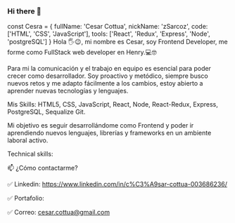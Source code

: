 ### Hi there 👋

<!--
**zSarcoz/zsarcoz** is a ✨ _special_ ✨ repository because its `README.md` (this file) appears on your GitHub profile.

Here are some ideas to get you started:

- 🔭 I’m currently working on ...
- 🌱 I’m currently learning ...
- 👯 I’m looking to collaborate on ...
- 🤔 I’m looking for help with ...
- 💬 Ask me about ...
- 📫 How to reach me: ...
- 😄 Pronouns: ...
- ⚡ Fun fact: ...
-->

const Cesra = {
  fullName: 'Cesar Cottua',
  nickName: 'zSarcoz',
  code: ['HTML', 'CSS', 'JavaScript'],
  tools: ['React', 'Redux', 'Express', 'Node', 'postgreSQL']
}
Hola 🖐️😉, mi nombre es Cesar, soy Frontend Developer, me forme como FullStack web developer en Henry.💻🤓

Para mi la comunicación y el trabajo en equipo es esencial para poder crecer como desarrollador. Soy proactivo y metódico, siempre busco nuevos retos y me adapto fácilmente a los cambios, estoy abierto a aprender nuevas tecnologías y lenguajes.

Mis Skills: HTML5, CSS, JavaScript, React, Node, React-Redux, Express, PostgreSQL, Sequalize Git.

Mi objetivo es seguir desarrollándome como Frontend y poder ir aprendiendo nuevos lenguajes, librerías y frameworks en un ambiente laboral activo.

Technical skills:
           

📫 ¿Cómo contactarme?

✅ Linkedin: https://www.linkedin.com/in/c%C3%A9sar-cottua-003686236/

✅ Portafolio: 

✅ Correo: cesar.cottua@gmail.com
